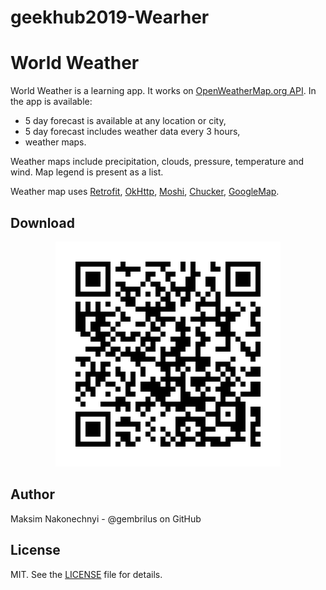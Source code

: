 # geekhub2019-Wearher
World Weather
=============

World Weather is a learning app. It works on [OpenWeatherMap.org API][1].
In the app is available:
* 5 day forecast is available at any location or city,
* 5 day forecast includes weather data every 3 hours,
* weather maps.

Weather maps include precipitation, clouds, pressure, temperature and wind. Map legend is present as a list.

Weather map uses [Retrofit][2], [OkHttp][3], [Moshi][4], [Chucker][5], [GoogleMap][6].

Download
--------

<p align="center">
  <img src="qr-code.gif" alt="qrcode gif"/>
</p>


Author
------
Maksim Nakonechnyi - @gembrilus on GitHub

License
-------
MIT. See the [LICENSE][7] file for details.

[1]: https://openweathermap.org/api
[2]: https://square.github.io/retrofit/
[3]: https://square.github.io/okhttp/
[4]: https://github.com/square/moshi
[5]: https://github.com/ChuckerTeam/chucker
[6]: https://developers.google.com/maps/documentation/android-sdk/intro
[7]: https://github.com/gembrilus/geekhub2019-Wearher/blob/master/LICENSE
